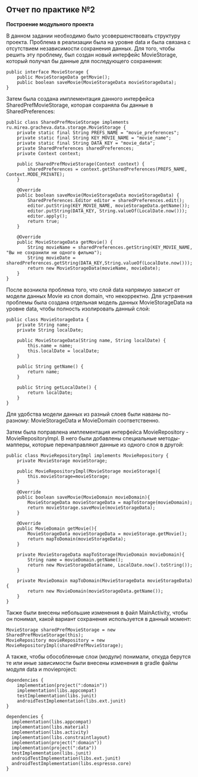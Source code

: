 **Отчет по практике №2**
---
**Построение модульного проекта**

В данном задании необходимо было усовершенствовать структуру проекта. Проблема в реализации была на уровне data и была связана с отсутствием независимости сохранения данных. Для того, чтобы решить эту проблему, был создан новый интерфейс MovieStorage, который получал бы данные для последующего сохранения:

    public interface MovieStorage {
        public MovieStorageData getMovie();
        public boolean saveMovie(MovieStorageData movieStorageData);
    }

Затем была создана имплементация данного интерфейса SharedPrefMovieStorage, которая сохраняла бы данные в SharedPreferences:

    public class SharedPrefMovieStorage implements ru.mirea.gracheva.data.storage.MovieStorage {
        private static final String PREFS_NAME = "movie_preferences";
        private static final String KEY_MOVIE_NAME = "movie_name";
        private static final String DATA_KEY = "movie_data";
        private SharedPreferences sharedPreferences;
        private Context context;
        
        public SharedPrefMovieStorage(Context context) {
            sharedPreferences = context.getSharedPreferences(PREFS_NAME, Context.MODE_PRIVATE);
        }
        
        @Override
        public boolean saveMovie(MovieStorageData movieStorageData) {
            SharedPreferences.Editor editor = sharedPreferences.edit();
            editor.putString(KEY_MOVIE_NAME, movieStorageData.getName());
            editor.putString(DATA_KEY, String.valueOf(LocalDate.now()));
            editor.apply();
            return true;
        }
        
        @Override
        public MovieStorageData getMovie() {
            String movieName = sharedPreferences.getString(KEY_MOVIE_NAME, "Вы не сохранили ни одного фильма");
            String movieDate = sharedPreferences.getString(DATA_KEY,String.valueOf(LocalDate.now()));
            return new MovieStorageData(movieName, movieDate);
        }
    }

После возникла проблема того, что слой data напрямую зависит от модели данных Movie из слоя domain, что некорректно. Для устранения проблемы была создана отдельная модель данных MovieStorageData на уровне data, чтобы полность изолировать данный слой:

    public class MovieStorageData {
        private String name;
        private String localDate;
    
        public MovieStorageData(String name, String localDate) {
            this.name = name;
            this.localDate = localDate;
        }
    
        public String getName() {
            return name;
        }
    
        public String getLocalDate() {
            return localDate;
        }
    }
    
Для удобства модели данных из разный слоев были наваны по-разному: MovieStorageData и MovieDomain соответственно. 

Затем была поправлена имплементация интерфейса MovieRepository - MovieRepositoryImpl. В него были добавлены специальные методы-мапперы, которые перенаправляют данные из одного слоя в другой:

    public class MovieRepositoryImpl implements MovieRepository {
        private MovieStorage movieStorage;
    
        public MovieRepositoryImpl(MovieStorage movieStorage){
            this.movieStorage=movieStorage;
        }
    
        @Override
        public boolean saveMovie(MovieDomain movieDomain){
            MovieStorageData movieStorageData = mapToStorage(movieDomain);
            return movieStorage.saveMovie(movieStorageData);
        }
    
        @Override
        public MovieDomain getMovie(){
            MovieStorageData movieStorageData = movieStorage.getMovie();
            return mapToDomain(movieStorageData);
        }
    
        private MovieStorageData mapToStorage(MovieDomain movieDomain){
            String name = movieDomain.getName();
            return new MovieStorageData(name, LocalDate.now().toString());
        }
        
        private MovieDomain mapToDomain(MovieStorageData movieStorageData){
            return new MovieDomain(movieStorageData.getName());
        }
    }

Также были внесены небольшие изменения в файл MainActivity, чтобы он понимал, какой вариант сохранения используется в данный момент:

    MovieStorage sharedPrefMovieStorage = new SharedPrefMovieStorage(this);
    MovieRepository movieRepository = new MovieRepositoryImpl(sharedPrefMovieStorage);

А также, чтобы обособленные слои (модули) понимали, откуда берутся те или иные зависимости были внесены изменения в gradle файлы модуля data и movieproject:

    dependencies {
        implementation(project(":domain"))
        implementation(libs.appcompat)
        testImplementation(libs.junit)
        androidTestImplementation(libs.ext.junit)
    }

    dependencies {
      implementation(libs.appcompat)
      implementation(libs.material)
      implementation(libs.activity)
      implementation(libs.constraintlayout)
      implementation(project(":domain"))
      implementation(project(":data"))
      testImplementation(libs.junit)
      androidTestImplementation(libs.ext.junit)
      androidTestImplementation(libs.espresso.core)
    }
